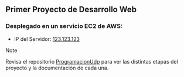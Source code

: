 ## Primer Proyecto de Desarrollo Web

### Desplegado en un servicio EC2 de AWS: ### 

- IP del Servidor: [123.123.123](123.123.123.123)

> [!NOTE]
> Revisa el repositorio [ProgramacionUdp](https://github.com/maxxee1/ProgramacionUdp) para ver las distintas etapas del proyecto y la documentación de cada una.
 
